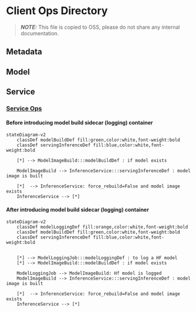# Client Ops Directory

> **_NOTE:_**  This file is copied to OSS, please do not share any internal documentation.

## Metadata

## Model

## Service

### [Service Ops](./service_ops.py)

#### Before introducing model build sidecar (logging) container

```mermaid
stateDiagram-v2
    classDef modelBuildDef fill:green,color:white,font-weight:bold
    classDef servingInferenceDef fill:blue,color:white,font-weight:bold

    [*] --> ModelImageBuild:::modelBuildDef : if model exists

    ModelImageBuild --> InferenceService:::servingInferenceDef : model image is built

    [*]  --> InferenceService: force_rebuild=False and model image exists
    InferenceService --> [*]
```

#### After introducing model build sidecar (logging) container

```mermaid
stateDiagram-v2
    classDef modelLoggingDef fill:orange,color:white,font-weight:bold
    classDef modelBuildDef fill:green,color:white,font-weight:bold
    classDef servingInferenceDef fill:blue,color:white,font-weight:bold


    [*] --> ModelLoggingJob:::modelLoggingDef : to log a HF model
    [*] --> ModelImageBuild:::modelBuildDef : if model exists

    ModelLoggingJob --> ModelImageBuild: Hf model is logged
    ModelImageBuild --> InferenceService:::servingInferenceDef : model image is built

    [*]  --> InferenceService: force_rebuild=False and model image exists
    InferenceService --> [*]
```
